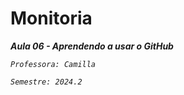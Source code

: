 # Monitoria

***Aula 06 - Aprendendo a usar o GitHub***

*`Professora: Camilla`*

*`Semestre: 2024.2`*
